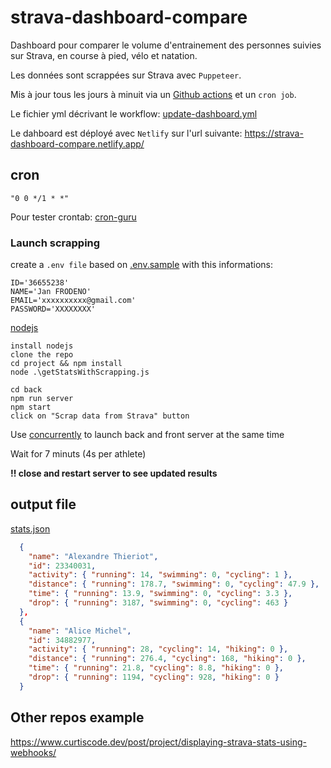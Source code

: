 # strava-dashboard-compare

Dashboard pour comparer le volume d'entrainement des personnes suivies sur Strava, en course à pied, vélo et natation.

Les données sont scrappées sur Strava avec `Puppeteer`.

Mis à jour tous les jours à minuit via un [Github actions](https://github.com/benoitgrasset/strava-dashboard-compare/actions/workflows/update-dashboard.yml) et un `cron job`.

Le fichier yml décrivant le workflow: [update-dashboard.yml](/.github/workflows/update-dashboard.yml)

Le dahboard est déployé avec `Netlify` sur l'url suivante: https://strava-dashboard-compare.netlify.app/

## cron

```
"0 0 */1 * *"
```

Pour tester crontab: [cron-guru](https://crontab.guru/#*_*_*_*_*)

### Launch scrapping

create a `.env file` based on [.env.sample](./.env.sample) with this informations:

```
ID='36655238'
NAME='Jan FRODENO'
EMAIL='xxxxxxxxxx@gmail.com'
PASSWORD='XXXXXXXX'
```

[nodejs](https://nodejs.org/en/download/)

```
install nodejs
clone the repo
cd project && npm install
node .\getStatsWithScrapping.js

cd back
npm run server
npm start
click on "Scrap data from Strava" button
```

Use [concurrently](https://github.com/open-cli-tools/concurrently) to launch back and front server at the same time

Wait for 7 minuts (4s per athlete)

**!! close and restart server to see updated results**

## output file

[stats.json](./stats.json)

```json
  {
    "name": "Alexandre Thieriot",
    "id": 23340031,
    "activity": { "running": 14, "swimming": 0, "cycling": 1 },
    "distance": { "running": 178.7, "swimming": 0, "cycling": 47.9 },
    "time": { "running": 13.9, "swimming": 0, "cycling": 3.3 },
    "drop": { "running": 3187, "swimming": 0, "cycling": 463 }
  },
  {
    "name": "Alice Michel",
    "id": 34882977,
    "activity": { "running": 28, "cycling": 14, "hiking": 0 },
    "distance": { "running": 276.4, "cycling": 168, "hiking": 0 },
    "time": { "running": 21.8, "cycling": 8.8, "hiking": 0 },
    "drop": { "running": 1194, "cycling": 928, "hiking": 0 }
  }
```

## Other repos example

https://www.curtiscode.dev/post/project/displaying-strava-stats-using-webhooks/
